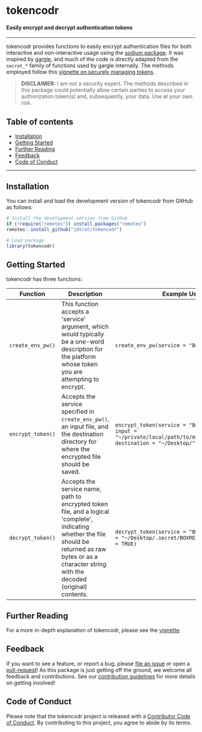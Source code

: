 # tokencodr

#### Easily encrypt and decrypt authentication tokens

<!-- badges: start -->

<!-- [![R-CMD-check](https://github.com/jdtrat/tokencodr/workflows/R-CMD-check/badge.svg)](https://github.com/jdtrat/tokencodr/actions) -->

<!-- badges: end -->

------------------------------------------------------------------------

<!-- <img src="https://jdtrat.com/project/tokencodr/featured-hex.png" width="328" height="378" align="right"/> -->

tokencodr provides functions to easily encrypt authentication files for both interactive and non-interactive usage using the [sodium package](https://github.com/jeroen/sodium).
It was inspired by [gargle](https://gargle.r-lib.org), and much of the code is directly adapted from the `secret_*` family of functions used by gargle internally. The methods employed follow this [vignette on securely managing tokens](https://gargle.r-lib.org/articles/articles/managing-tokens-securely.html).

> **DISCLAIMER:** I am not a security expert. The methods described in this package could potentially allow certain parties to access your authorization token(s) and, subsequently, your data. Use at your own risk.

## Table of contents

-   [Installation](#installation)
-   [Getting Started](#getting-started)
-   [Further Reading](#further-reading)
-   [Feedback](#feedback)
-   [Code of Conduct](#code-of-conduct)

------------------------------------------------------------------------

## Installation

You can install and load the development version of tokencodr from GitHub as follows:

```r
# Install the development version from GitHub
if (!require("remotes")) install.packages("remotes")
remotes::install_github("jdtrat/tokencodr")

# Load package
library(tokencodr)
```

## Getting Started

tokencodr has three functions:

| Function          | Description                                                                                                                                                                                                  | Example Use                              |
|-------------------|--------------------------------------------------------------------------------------------------------------------------------------------------------------------------------------------------------------|------------------------------------------|
| `create_env_pw()` | This function accepts a 'service' argument, which would typically be a one-word description for the platform whose token you are attempting to encrypt.                                                      | `create_env_pw(service = "BOXREXAMPLE")` |
| `encrypt_token()` | Accepts the service specified in `create_env_pw()`, an input file, and the destination directory for where the encrypted file should be saved.                                                               |  `encrypt_token(service = "BOXREXAMPLE", input = "~/private/local/path/to/my/jwt/file.json", destination = "~/Desktop/")`                                        |
| `decrypt_token()` | Accepts the service name, path to encrypted token file, and a logical 'complete', indicating whether the file should be returned as raw bytes or as a character string with the decoded (original) contents. |`decrypt_token(service = "BOXREXAMPLE", path = "~/Desktop/.secret/BOXREXAMPLE", complete = TRUE)`                                          |

## Further Reading

For a more in-depth explanation of tokencodr, please see the [vignette](https://tokencodr.jdtrat.com/articles/tokencodr.html).

## Feedback

If you want to see a feature, or report a bug, please [file an issue](https://github.com/jdtrat/tokencodr/issues) or open a [pull-request](https://github.com/jdtrat/tokencodr/pulls)! As this package is just getting off the ground, we welcome all feedback and contributions. See our [contribution guidelines](https://github.com/jdtrat/tokencodr/blob/main/.github/CONTRIBUTING.md) for more details on getting involved!

## Code of Conduct

Please note that the tokencodr project is released with a [Contributor Code of Conduct](https://contributor-covenant.org/version/2/0/CODE_OF_CONDUCT.html). By contributing to this project, you agree to abide by its terms.
